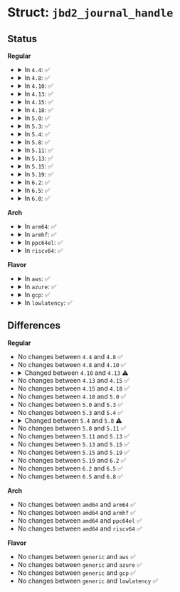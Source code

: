 # Struct: <code>jbd2_journal_handle</code>

## Status
<b>Regular</b>
<ul>
<li>
<details>
<summary>In <code>4.4</code>: ✅</summary>

```c
struct jbd2_journal_handle {
    transaction_t *h_transaction;
    journal_t *h_journal;
    handle_t *h_rsv_handle;
    int h_buffer_credits;
    int h_ref;
    int h_err;
    unsigned int h_sync;
    unsigned int h_jdata;
    unsigned int h_reserved;
    unsigned int h_aborted;
    unsigned int h_type;
    unsigned int h_line_no;
    long unsigned int h_start_jiffies;
    unsigned int h_requested_credits;
};
```
</details>
</li>
<li>
<details>
<summary>In <code>4.8</code>: ✅</summary>

```c
struct jbd2_journal_handle {
    transaction_t *h_transaction;
    journal_t *h_journal;
    handle_t *h_rsv_handle;
    int h_buffer_credits;
    int h_ref;
    int h_err;
    unsigned int h_sync;
    unsigned int h_jdata;
    unsigned int h_reserved;
    unsigned int h_aborted;
    unsigned int h_type;
    unsigned int h_line_no;
    long unsigned int h_start_jiffies;
    unsigned int h_requested_credits;
};
```
</details>
</li>
<li>
<details>
<summary>In <code>4.10</code>: ✅</summary>

```c
struct jbd2_journal_handle {
    transaction_t *h_transaction;
    journal_t *h_journal;
    handle_t *h_rsv_handle;
    int h_buffer_credits;
    int h_ref;
    int h_err;
    unsigned int h_sync;
    unsigned int h_jdata;
    unsigned int h_reserved;
    unsigned int h_aborted;
    unsigned int h_type;
    unsigned int h_line_no;
    long unsigned int h_start_jiffies;
    unsigned int h_requested_credits;
};
```
</details>
</li>
<li>
<details>
<summary>In <code>4.13</code>: ✅</summary>

```c
struct jbd2_journal_handle {
    transaction_t *h_transaction;
    journal_t *h_journal;
    handle_t *h_rsv_handle;
    int h_buffer_credits;
    int h_ref;
    int h_err;
    unsigned int h_sync;
    unsigned int h_jdata;
    unsigned int h_reserved;
    unsigned int h_aborted;
    unsigned int h_type;
    unsigned int h_line_no;
    long unsigned int h_start_jiffies;
    unsigned int h_requested_credits;
    unsigned int saved_alloc_context;
};
```
</details>
</li>
<li>
<details>
<summary>In <code>4.15</code>: ✅</summary>

```c
struct jbd2_journal_handle {
    transaction_t *h_transaction;
    journal_t *h_journal;
    handle_t *h_rsv_handle;
    int h_buffer_credits;
    int h_ref;
    int h_err;
    unsigned int h_sync;
    unsigned int h_jdata;
    unsigned int h_reserved;
    unsigned int h_aborted;
    unsigned int h_type;
    unsigned int h_line_no;
    long unsigned int h_start_jiffies;
    unsigned int h_requested_credits;
    unsigned int saved_alloc_context;
};
```
</details>
</li>
<li>
<details>
<summary>In <code>4.18</code>: ✅</summary>

```c
struct jbd2_journal_handle {
    transaction_t *h_transaction;
    journal_t *h_journal;
    handle_t *h_rsv_handle;
    int h_buffer_credits;
    int h_ref;
    int h_err;
    unsigned int h_sync;
    unsigned int h_jdata;
    unsigned int h_reserved;
    unsigned int h_aborted;
    unsigned int h_type;
    unsigned int h_line_no;
    long unsigned int h_start_jiffies;
    unsigned int h_requested_credits;
    unsigned int saved_alloc_context;
};
```
</details>
</li>
<li>
<details>
<summary>In <code>5.0</code>: ✅</summary>

```c
struct jbd2_journal_handle {
    transaction_t *h_transaction;
    journal_t *h_journal;
    handle_t *h_rsv_handle;
    int h_buffer_credits;
    int h_ref;
    int h_err;
    unsigned int h_sync;
    unsigned int h_jdata;
    unsigned int h_reserved;
    unsigned int h_aborted;
    unsigned int h_type;
    unsigned int h_line_no;
    long unsigned int h_start_jiffies;
    unsigned int h_requested_credits;
    unsigned int saved_alloc_context;
};
```
</details>
</li>
<li>
<details>
<summary>In <code>5.3</code>: ✅</summary>

```c
struct jbd2_journal_handle {
    transaction_t *h_transaction;
    journal_t *h_journal;
    handle_t *h_rsv_handle;
    int h_buffer_credits;
    int h_ref;
    int h_err;
    unsigned int h_sync;
    unsigned int h_jdata;
    unsigned int h_reserved;
    unsigned int h_aborted;
    unsigned int h_type;
    unsigned int h_line_no;
    long unsigned int h_start_jiffies;
    unsigned int h_requested_credits;
    unsigned int saved_alloc_context;
};
```
</details>
</li>
<li>
<details>
<summary>In <code>5.4</code>: ✅</summary>

```c
struct jbd2_journal_handle {
    transaction_t *h_transaction;
    journal_t *h_journal;
    handle_t *h_rsv_handle;
    int h_buffer_credits;
    int h_ref;
    int h_err;
    unsigned int h_sync;
    unsigned int h_jdata;
    unsigned int h_reserved;
    unsigned int h_aborted;
    unsigned int h_type;
    unsigned int h_line_no;
    long unsigned int h_start_jiffies;
    unsigned int h_requested_credits;
    unsigned int saved_alloc_context;
};
```
</details>
</li>
<li>
<details>
<summary>In <code>5.8</code>: ✅</summary>

```c
struct jbd2_journal_handle {
    transaction_t *h_transaction;
    journal_t *h_journal;
    handle_t *h_rsv_handle;
    int h_total_credits;
    int h_revoke_credits;
    int h_revoke_credits_requested;
    int h_ref;
    int h_err;
    unsigned int h_sync;
    unsigned int h_jdata;
    unsigned int h_reserved;
    unsigned int h_aborted;
    unsigned int h_type;
    unsigned int h_line_no;
    long unsigned int h_start_jiffies;
    unsigned int h_requested_credits;
    unsigned int saved_alloc_context;
};
```
</details>
</li>
<li>
<details>
<summary>In <code>5.11</code>: ✅</summary>

```c
struct jbd2_journal_handle {
    transaction_t *h_transaction;
    journal_t *h_journal;
    handle_t *h_rsv_handle;
    int h_total_credits;
    int h_revoke_credits;
    int h_revoke_credits_requested;
    int h_ref;
    int h_err;
    unsigned int h_sync;
    unsigned int h_jdata;
    unsigned int h_reserved;
    unsigned int h_aborted;
    unsigned int h_type;
    unsigned int h_line_no;
    long unsigned int h_start_jiffies;
    unsigned int h_requested_credits;
    unsigned int saved_alloc_context;
};
```
</details>
</li>
<li>
<details>
<summary>In <code>5.13</code>: ✅</summary>

```c
struct jbd2_journal_handle {
    transaction_t *h_transaction;
    journal_t *h_journal;
    handle_t *h_rsv_handle;
    int h_total_credits;
    int h_revoke_credits;
    int h_revoke_credits_requested;
    int h_ref;
    int h_err;
    unsigned int h_sync;
    unsigned int h_jdata;
    unsigned int h_reserved;
    unsigned int h_aborted;
    unsigned int h_type;
    unsigned int h_line_no;
    long unsigned int h_start_jiffies;
    unsigned int h_requested_credits;
    unsigned int saved_alloc_context;
};
```
</details>
</li>
<li>
<details>
<summary>In <code>5.15</code>: ✅</summary>

```c
struct jbd2_journal_handle {
    transaction_t *h_transaction;
    journal_t *h_journal;
    handle_t *h_rsv_handle;
    int h_total_credits;
    int h_revoke_credits;
    int h_revoke_credits_requested;
    int h_ref;
    int h_err;
    unsigned int h_sync;
    unsigned int h_jdata;
    unsigned int h_reserved;
    unsigned int h_aborted;
    unsigned int h_type;
    unsigned int h_line_no;
    long unsigned int h_start_jiffies;
    unsigned int h_requested_credits;
    unsigned int saved_alloc_context;
};
```
</details>
</li>
<li>
<details>
<summary>In <code>5.19</code>: ✅</summary>

```c
struct jbd2_journal_handle {
    transaction_t *h_transaction;
    journal_t *h_journal;
    handle_t *h_rsv_handle;
    int h_total_credits;
    int h_revoke_credits;
    int h_revoke_credits_requested;
    int h_ref;
    int h_err;
    unsigned int h_sync;
    unsigned int h_jdata;
    unsigned int h_reserved;
    unsigned int h_aborted;
    unsigned int h_type;
    unsigned int h_line_no;
    long unsigned int h_start_jiffies;
    unsigned int h_requested_credits;
    unsigned int saved_alloc_context;
};
```
</details>
</li>
<li>
<details>
<summary>In <code>6.2</code>: ✅</summary>

```c
struct jbd2_journal_handle {
    transaction_t *h_transaction;
    journal_t *h_journal;
    handle_t *h_rsv_handle;
    int h_total_credits;
    int h_revoke_credits;
    int h_revoke_credits_requested;
    int h_ref;
    int h_err;
    unsigned int h_sync;
    unsigned int h_jdata;
    unsigned int h_reserved;
    unsigned int h_aborted;
    unsigned int h_type;
    unsigned int h_line_no;
    long unsigned int h_start_jiffies;
    unsigned int h_requested_credits;
    unsigned int saved_alloc_context;
};
```
</details>
</li>
<li>
<details>
<summary>In <code>6.5</code>: ✅</summary>

```c
struct jbd2_journal_handle {
    transaction_t *h_transaction;
    journal_t *h_journal;
    handle_t *h_rsv_handle;
    int h_total_credits;
    int h_revoke_credits;
    int h_revoke_credits_requested;
    int h_ref;
    int h_err;
    unsigned int h_sync;
    unsigned int h_jdata;
    unsigned int h_reserved;
    unsigned int h_aborted;
    unsigned int h_type;
    unsigned int h_line_no;
    long unsigned int h_start_jiffies;
    unsigned int h_requested_credits;
    unsigned int saved_alloc_context;
};
```
</details>
</li>
<li>
<details>
<summary>In <code>6.8</code>: ✅</summary>

```c
struct jbd2_journal_handle {
    transaction_t *h_transaction;
    journal_t *h_journal;
    handle_t *h_rsv_handle;
    int h_total_credits;
    int h_revoke_credits;
    int h_revoke_credits_requested;
    int h_ref;
    int h_err;
    unsigned int h_sync;
    unsigned int h_jdata;
    unsigned int h_reserved;
    unsigned int h_aborted;
    unsigned int h_type;
    unsigned int h_line_no;
    long unsigned int h_start_jiffies;
    unsigned int h_requested_credits;
    unsigned int saved_alloc_context;
};
```
</details>
</li>
</ul>
<b>Arch</b>
<ul>
<li>
<details>
<summary>In <code>arm64</code>: ✅</summary>

```c
struct jbd2_journal_handle {
    transaction_t *h_transaction;
    journal_t *h_journal;
    handle_t *h_rsv_handle;
    int h_buffer_credits;
    int h_ref;
    int h_err;
    unsigned int h_sync;
    unsigned int h_jdata;
    unsigned int h_reserved;
    unsigned int h_aborted;
    unsigned int h_type;
    unsigned int h_line_no;
    long unsigned int h_start_jiffies;
    unsigned int h_requested_credits;
    unsigned int saved_alloc_context;
};
```
</details>
</li>
<li>
<details>
<summary>In <code>armhf</code>: ✅</summary>

```c
struct jbd2_journal_handle {
    transaction_t *h_transaction;
    journal_t *h_journal;
    handle_t *h_rsv_handle;
    int h_buffer_credits;
    int h_ref;
    int h_err;
    unsigned int h_sync;
    unsigned int h_jdata;
    unsigned int h_reserved;
    unsigned int h_aborted;
    unsigned int h_type;
    unsigned int h_line_no;
    long unsigned int h_start_jiffies;
    unsigned int h_requested_credits;
    unsigned int saved_alloc_context;
};
```
</details>
</li>
<li>
<details>
<summary>In <code>ppc64el</code>: ✅</summary>

```c
struct jbd2_journal_handle {
    transaction_t *h_transaction;
    journal_t *h_journal;
    handle_t *h_rsv_handle;
    int h_buffer_credits;
    int h_ref;
    int h_err;
    unsigned int h_sync;
    unsigned int h_jdata;
    unsigned int h_reserved;
    unsigned int h_aborted;
    unsigned int h_type;
    unsigned int h_line_no;
    long unsigned int h_start_jiffies;
    unsigned int h_requested_credits;
    unsigned int saved_alloc_context;
};
```
</details>
</li>
<li>
<details>
<summary>In <code>riscv64</code>: ✅</summary>

```c
struct jbd2_journal_handle {
    transaction_t *h_transaction;
    journal_t *h_journal;
    handle_t *h_rsv_handle;
    int h_buffer_credits;
    int h_ref;
    int h_err;
    unsigned int h_sync;
    unsigned int h_jdata;
    unsigned int h_reserved;
    unsigned int h_aborted;
    unsigned int h_type;
    unsigned int h_line_no;
    long unsigned int h_start_jiffies;
    unsigned int h_requested_credits;
    unsigned int saved_alloc_context;
};
```
</details>
</li>
</ul>
<b>Flavor</b>
<ul>
<li>
<details>
<summary>In <code>aws</code>: ✅</summary>

```c
struct jbd2_journal_handle {
    transaction_t *h_transaction;
    journal_t *h_journal;
    handle_t *h_rsv_handle;
    int h_buffer_credits;
    int h_ref;
    int h_err;
    unsigned int h_sync;
    unsigned int h_jdata;
    unsigned int h_reserved;
    unsigned int h_aborted;
    unsigned int h_type;
    unsigned int h_line_no;
    long unsigned int h_start_jiffies;
    unsigned int h_requested_credits;
    unsigned int saved_alloc_context;
};
```
</details>
</li>
<li>
<details>
<summary>In <code>azure</code>: ✅</summary>

```c
struct jbd2_journal_handle {
    transaction_t *h_transaction;
    journal_t *h_journal;
    handle_t *h_rsv_handle;
    int h_buffer_credits;
    int h_ref;
    int h_err;
    unsigned int h_sync;
    unsigned int h_jdata;
    unsigned int h_reserved;
    unsigned int h_aborted;
    unsigned int h_type;
    unsigned int h_line_no;
    long unsigned int h_start_jiffies;
    unsigned int h_requested_credits;
    unsigned int saved_alloc_context;
};
```
</details>
</li>
<li>
<details>
<summary>In <code>gcp</code>: ✅</summary>

```c
struct jbd2_journal_handle {
    transaction_t *h_transaction;
    journal_t *h_journal;
    handle_t *h_rsv_handle;
    int h_buffer_credits;
    int h_ref;
    int h_err;
    unsigned int h_sync;
    unsigned int h_jdata;
    unsigned int h_reserved;
    unsigned int h_aborted;
    unsigned int h_type;
    unsigned int h_line_no;
    long unsigned int h_start_jiffies;
    unsigned int h_requested_credits;
    unsigned int saved_alloc_context;
};
```
</details>
</li>
<li>
<details>
<summary>In <code>lowlatency</code>: ✅</summary>

```c
struct jbd2_journal_handle {
    transaction_t *h_transaction;
    journal_t *h_journal;
    handle_t *h_rsv_handle;
    int h_buffer_credits;
    int h_ref;
    int h_err;
    unsigned int h_sync;
    unsigned int h_jdata;
    unsigned int h_reserved;
    unsigned int h_aborted;
    unsigned int h_type;
    unsigned int h_line_no;
    long unsigned int h_start_jiffies;
    unsigned int h_requested_credits;
    unsigned int saved_alloc_context;
};
```
</details>
</li>
</ul>

## Differences
<b>Regular</b>
<ul>
<li>
No changes between <code>4.4</code> and <code>4.8</code> ✅
</li>
<li>
No changes between <code>4.8</code> and <code>4.10</code> ✅
</li>
<li>
<details>
<summary>Changed between <code>4.10</code> and <code>4.13</code> ⚠️</summary>
<ul>
<li>
<b>Field added. </b>
<code>unsigned int saved_alloc_context</code>
</li>
</ul>
</details>
</li>
<li>
No changes between <code>4.13</code> and <code>4.15</code> ✅
</li>
<li>
No changes between <code>4.15</code> and <code>4.18</code> ✅
</li>
<li>
No changes between <code>4.18</code> and <code>5.0</code> ✅
</li>
<li>
No changes between <code>5.0</code> and <code>5.3</code> ✅
</li>
<li>
No changes between <code>5.3</code> and <code>5.4</code> ✅
</li>
<li>
<details>
<summary>Changed between <code>5.4</code> and <code>5.8</code> ⚠️</summary>
<ul>
<li>
<b>Field added. </b>
<code>int h_total_credits</code>
</li>
<li>
<b>Field added. </b>
<code>int h_revoke_credits</code>
</li>
<li>
<b>Field added. </b>
<code>int h_revoke_credits_requested</code>
</li>
<li>
<b>Field removed. </b>
<code>int h_buffer_credits</code>
</li>
</ul>
</details>
</li>
<li>
No changes between <code>5.8</code> and <code>5.11</code> ✅
</li>
<li>
No changes between <code>5.11</code> and <code>5.13</code> ✅
</li>
<li>
No changes between <code>5.13</code> and <code>5.15</code> ✅
</li>
<li>
No changes between <code>5.15</code> and <code>5.19</code> ✅
</li>
<li>
No changes between <code>5.19</code> and <code>6.2</code> ✅
</li>
<li>
No changes between <code>6.2</code> and <code>6.5</code> ✅
</li>
<li>
No changes between <code>6.5</code> and <code>6.8</code> ✅
</li>
</ul>
<b>Arch</b>
<ul>
<li>
No changes between <code>amd64</code> and <code>arm64</code> ✅
</li>
<li>
No changes between <code>amd64</code> and <code>armhf</code> ✅
</li>
<li>
No changes between <code>amd64</code> and <code>ppc64el</code> ✅
</li>
<li>
No changes between <code>amd64</code> and <code>riscv64</code> ✅
</li>
</ul>
<b>Flavor</b>
<ul>
<li>
No changes between <code>generic</code> and <code>aws</code> ✅
</li>
<li>
No changes between <code>generic</code> and <code>azure</code> ✅
</li>
<li>
No changes between <code>generic</code> and <code>gcp</code> ✅
</li>
<li>
No changes between <code>generic</code> and <code>lowlatency</code> ✅
</li>
</ul>

